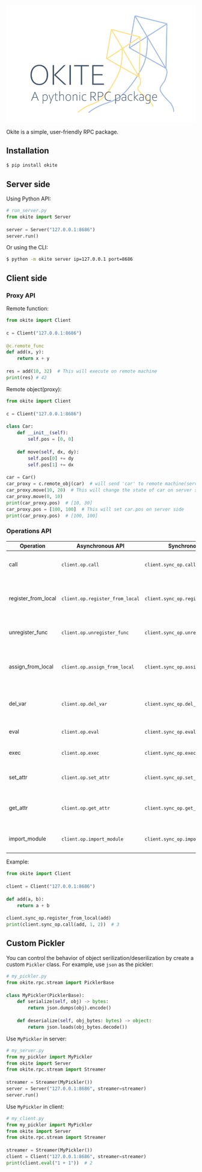 ![title](title.png)

Okite is a simple, user-friendly RPC package.

## Installation

```Bash
$ pip install okite
```

## Server side

Using Python API:

```Python
# run_server.py
from okite import Server

server = Server("127.0.0.1:8686")
server.run()
```

Or using the CLI:

```Bash
$ python -m okite server ip=127.0.0.1 port=8686
```

## Client side

### Proxy API

Remote function:

```Python
from okite import Client

c = Client("127.0.0.1:8686")

@c.remote_func
def add(x, y):
    return x + y

res = add(10, 32)  # This will execute on remote machine
print(res) # 42
```

Remote object(proxy):

```Python
from okite import Client

c = Client("127.0.0.1:8686")

class Car:
    def __init__(self):
        self.pos = [0, 0]
    
    def move(self, dx, dy):
        self.pos[0] += dy
        self.pos[1] += dx

car = Car()
car_proxy = c.remote_obj(car)  # will send 'car' to remote machine(server)
car_proxy.move(10, 20)  # This will change the state of car on server side
car_proxy.move(0, 10)
print(car_proxy.pos)  # [10, 30]
car_proxy.pos = [100, 100]  # This will set car.pos on server side
print(car_proxy.pos)  # [100, 100]
```

### Operations API

| Operation | Asynchronous API | Synchronous API | Description |
| --------- | --------- | -------- | ----------- |
| call | `client.op.call` | `client.sync_op.call` | Call registered function in server |
| register_from_local | `client.op.register_from_local` | `client.sync_op.register_from_local` | Send a function to server side, and register it as a RPC function. |
| unregister_func | `client.op.unregister_func` | `client.sync_op.unregister_func` | Unregister a RPC function in server side. |
| assign_from_local | `client.op.assign_from_local` | `client.sync_op.assign_from_local` | Send a object to server, and assign to a global variable |
| del_var | `client.op.del_var` | `client.sync_op.del_var` | Delete a global veriable in server side environment. |
| eval | `client.op.eval` | `client.sync_op.eval` | Run `eval` function on server |
| exec | `client.op.exec` | `client.sync_op.exec` | Run `exec` function on server |
| set_attr | `client.op.set_attr` | `client.sync_op.set_attr` | Set object's attribute in server side's environment. |
| get_attr | `client.op.get_attr` | `client.sync_op.get_attr` | Get object's attribute from server side's environment. |
| import_module | `client.op.import_module` | `client.sync_op.import_module` | Import a module in server side's environment. |

Example:

```Python
from okite import Client

client = Client("127.0.0.1:8686")

def add(a, b):
    return a + b

client.sync_op.register_from_local(add)
print(client.sync_op.call(add, 1, 2))  # 3
```

## Custom Pickler

You can control the behavior of object serilization/deserilization by
create a custom `Pickler` class. For example, use `json` as the pickler:

```Python
# my_pickler.py
from okite.rpc.stream import PicklerBase

class MyPickler(PicklerBase):
    def serialize(self, obj) -> bytes:
        return json.dumps(obj).encode()

    def deserialize(self, obj_bytes: bytes) -> object:
        return json.loads(obj_bytes.decode())
```

Use `MyPickler` in server:

```Python
# my_server.py
from my_pickler import MyPickler
from okite import Server
from okite.rpc.stream import Streamer

streamer = Streamer(MyPickler())
server = Server("127.0.0.1:8686", streamer=streamer)
server.run()
```

Use `MyPickler` in client:

``` Python
# my_client.py
from my_pickler import MyPickler
from okite import Server
from okite.rpc.stream import Streamer

streamer = Streamer(MyPickler())
client = Client("127.0.0.1:8686", streamer=streamer)
print(client.eval("1 + 1"))  # 2
```
